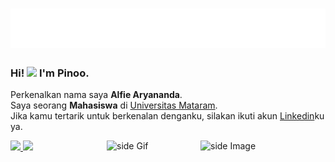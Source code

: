 <h1 align="center">
  <img src="https://raw.githubusercontent.com/pinoo-star/pinoo-star/master/nama.svg" alt="Alfie Aryananda" />
</h1>

### Hi!  <img src="https://github.com/sciencepal/sciencepal/blob/master/assets/Hi.gif" width="29px"> I'm Pinoo. 

Perkenalkan nama saya **Alfie Aryananda**.\
Saya seorang **Mahasiswa** di [Universitas Mataram](https://unram.ac.id/?amp/).\
Jika kamu tertarik untuk berkenalan denganku, silakan ikuti akun [Linkedin](https://www.linkedin.com/in/alfiearyananda/)ku ya.
 
 <img src="https://github.com/sciencepal/sciencepal/blob/master/assets/life_balance.gif" alt="side Image" align="right" width="200" height="auto" />
 <a href="https://ko-fi.com/sciencepal"> <img src="https://media3.giphy.com/media/ZEB6yFbLnhyQf7g3hn/giphy.gif" alt="side Gif" align="right" width="150" height="auto"/> </a>
 
<p align="left">
<a href="https://github.com/gilangadhan">
  <img height="180em" src="https://github-readme-stats-eight-theta.vercel.app/api?username=gilangadhan&show_icons=true&theme=algolia&include_all_commits=true&count_private=true"/>
  <img height="180em" src="https://github-readme-stats-eight-theta.vercel.app/api/top-langs/?username=gilangadhan&layout=compact&langs_count=8&theme=algolia"/>
</a>
</p>
